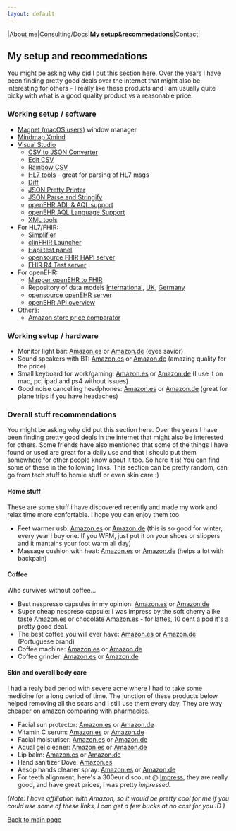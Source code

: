 ```yaml
---
layout: default
---
```

|[About me](./about_me.html)|[Consulting/Docs](./certs.html)|[**My setup&recommedations**](./recommend.html)|[Contact](./contact.html)|

## My setup and recommedations
You might be asking why did I put this section here. Over the years I have been finding pretty good deals over the internet that might also be interesting for others - I really like these products and I am usually quite picky with what is a good quality product vs a reasonable price.

### Working setup / software
* [Magnet (macOS users)](https://apps.apple.com/us/app/magnet/id441258766?mt=12) window manager
* [Mindmap Xmind](https://www.xmind.net/download/xmind)
* [Visual Studio](https://code.visualstudio.com/)
  * [CSV to JSON Converter](https://marketplace.visualstudio.com/items?itemName=Chukwuamaka.csvtojson-converter)
  * [Edit CSV](https://marketplace.visualstudio.com/items?itemName=janisdd.vscode-edit-csv)
  * [Rainbow CSV](https://marketplace.visualstudio.com/items?itemName=mechatroner.rainbow-csv)
  * [HL7 tools](https://marketplace.visualstudio.com/items?itemName=RobHolme.hl7tools) - great for parsing of HL7 msgs
  * [Diff](https://marketplace.visualstudio.com/items?itemName=fabiospampinato.vscode-diff)
  * [JSON Pretty Printer](https://marketplace.visualstudio.com/items?itemName=euskadi31.json-pretty-printer)
  * [JSON Parse and Stringify](https://marketplace.visualstudio.com/items?itemName=nextfaze.json-parse-stringify)
  * [openEHR ADL & AQL support](https://marketplace.visualstudio.com/items?itemName=NedapHealthcare.openehr-adl-lsp)
  * [openEHR AQL Language Support](https://marketplace.visualstudio.com/items?itemName=DIPSAS.aql)
  * [XML tools](https://marketplace.visualstudio.com/items?itemName=DotJoshJohnson.xml)
* For HL7/FHIR:
  * [Simplifier](https://simplifier.net/)
  * [clinFHIR Launcher](http://clinfhir.com/)
  * [Hapi test panel](https://hapifhir.github.io/hapi-hl7v2/hapi-testpanel/)
  * [opensource FHIR HAPI server](https://github.com/hapifhir/hapi-fhir-jpaserver-starter)
  * [FHIR R4 Test server](https://hapi.fhir.org/baseR4/swagger-ui/)
* For openEHR:
  * [Mapper openEHR to FHIR](http://143.47.229.90:8080/openehr2fhir/)
  * Repository of data models [International](https://ckm.openehr.org/ckm/), [UK](https://ckm.apperta.org/ckm/), [Germany](https://ckm.highmed.org/ckm/)
  * [opensource openEHR server](https://github.com/ehrbase/ehrbase)
  * [openEHR API overview](https://specifications.openehr.org/releases/ITS-REST/latest/ehr.html)
* Others:
  * [Amazon store price comparator](https://tropicalprice.com/)


### Working setup / hardware
* Monitor light bar: [Amazon.es](https://amzn.to/3VBn5tf) or [Amazon.de](https://amzn.to/3VpzHne) (eyes savior)
* Sound speakers with BT: [Amazon.es](https://amzn.to/3ARo00F) or [Amazon.de](https://amzn.to/3gIglLc) (amazing quality for the price)
* Small keyboard for work/gaming: [Amazon.es](https://amzn.to/3SOlKyz) or [Amazon.de](https://amzn.to/3Qq0VId) (I use it on mac, pc, ipad and ps4 without issues)
* Good noise cancelling headphones: [Amazon.es](https://amzn.to/3w4mEwS) or [Amazon.de](https://amzn.to/3C74COE) (great for plane trips if you have headaches)


### Overall stuff recommendations
You might be asking why did put this section here. Over the years I have been finding pretty good deals in the internet that might also be interested for others. Some friends have also mentioned that some of the things I have found or used are great for a daily use and that I should put them somewhere for other people know about it too. So here it is! You can find some of these in the following links. This section can be pretty random, can go from tech stuff to homie stuff or even skin care :)

#### Home stuff
These are some stuff i have discovered recently and made my work and relax time more confortable. I hope you can enjoy them too.
* Feet warmer usb: [Amazon.es](https://amzn.to/3GLAryO) or [Amazon.de](https://amzn.to/3OGxmC0) (this is so good for winter, every year I buy one. If you WFM, just put it on your shoes or slippers and it mantains your foot warm all day)
* Massage cushion with heat: [Amazon.es](https://amzn.to/3gFWDzD) or [Amazon.de](https://amzn.to/3F6RWs9) (helps a lot with backpain)

#### Coffee
Who survives without coffee...
* Best nespresso capsules in my opinion: [Amazon.es](https://amzn.to/3OOt4bN) or [Amazon.de](https://amzn.to/3XF3nye)
* Super cheap nespreso capsule: I was impress by the soft cherry alike taste [Amazon.es](https://amzn.to/3F9ho0g) or chocolate [Amazon.es](https://amzn.to/3F7GQDf) - for lattes, 10 cent a pod it's a pretty good deal.
* The best coffee you will ever have: [Amazon.es](https://amzn.to/3GPqxfo) or [Amazon.de](https://amzn.to/3VccIw9) (Portuguese brand) 
* Coffee machine: [Amazon.es](https://amzn.to/3u3Bl1V) or [Amazon.de](https://amzn.to/3EJ3ksJ)
* Coffee grinder: [Amazon.es](https://amzn.to/3AKIXdB) or [Amazon.de](https://amzn.to/3GQitLq)

#### Skin and overall body care
I had a realy bad period with severe acne where I had to take some medicine for a long period of time. The junction of these products below helped removing all the scars and I still use them every day. They are way cheaper on amazon comparing with pharmacies.
* Facial sun protector:  [Amazon.es](https://amzn.to/3T1RjVM) or [Amazon.de](https://amzn.to/3STplvl)
* Vitamin C serum: [Amazon.es](https://amzn.to/3QsaLJr) or [Amazon.de](https://amzn.to/3bQO2I9)
* Facial moisturiser: [Amazon.es](https://amzn.to/3zP9Yv6) or [Amazon.de](https://amzn.to/3C59FyY)
* Aqual gel cleaner: [Amazon.es](https://amzn.to/3BdlmTd) or [Amazon.de](https://amzn.to/3GM0YMp)
* Lip balm:  [Amazon.es](https://amzn.to/3QGFvGr) or [Amazon.de](https://amzn.to/3pl6GLi)
* Hand sanitizer Dove: [Amazon.es](https://amzn.to/3QGGUgb)
* Aesop hands cleaner spray: [Amazon.es](https://amzn.to/3zXfxrx) or [Amazon.de](https://amzn.to/3SQfhTK)
* For teeth alignment, here's a 300eur discount @ [Impress](https://smile2impress.com/pt/special/referral/?code=UM9-4UO-SFO&referral_source=mobile), they are really good, and have great prices, I was pretty _impressed._ 


_(Note: I have affiliation with Amazon, so it would be pretty cool for me if you could use some of these links, I can get a few bucks at no cost for you :D )_


[Back to main page](./)
